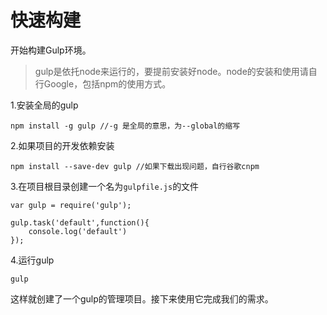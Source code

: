 # 快速构建

开始构建Gulp环境。

> gulp是依托node来运行的，要提前安装好node。node的安装和使用请自行Google，包括npm的使用方式。

1.安装全局的gulp

```
npm install -g gulp //-g 是全局的意思，为--global的缩写 
```

2.如果项目的开发依赖安装

```
npm install --save-dev gulp //如果下载出现问题，自行谷歌cnpm
```

3.在项目根目录创建一个名为`gulpfile.js`的文件

```
var gulp = require('gulp');

gulp.task('default',function(){
    console.log('default')
});
```
4.运行gulp

```
gulp
```

这样就创建了一个gulp的管理项目。接下来使用它完成我们的需求。